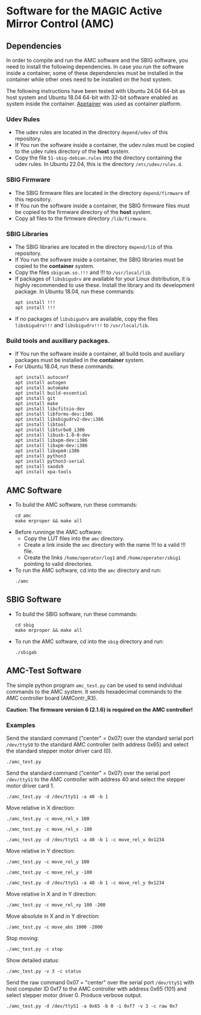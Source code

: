Software for the MAGIC Active Mirror Control (AMC)
==================================================

## Dependencies

In order to compile and run the AMC software and the SBIG software, you need to
install the following dependencies. In case you run the software inside a
container, some of these dependencies must be installed in the container while
other ones need to be installed on the host system.  

The following instructions have been tested with Ubuntu 24.04 64-bit as host
system and Ubuntu 18.04 64-bit with 32-bit software enabled as system inside
the container.
[Apptainer](https://apptainer.org/ "Apptainer is an open source container platform")
was used as container platform.


### Udev Rules

* The udev rules are located in the directory ```depend/udev``` of
  this repository.
* If You run the software inside a container, the udev rules must be copied to
  the udev rules directory of the **host** system.
* Copy the file ```51-sbig-debian.rules``` into the directory containing the
  udev rules. In Ubuntu 22.04, this is the directory ```/etc/udev/rules.d```.


### SBIG Firmware

* The SBIG firmware files are located in the directory
  ```depend/firmware``` of this repository.
* If You run the software inside a container, the SBIG firmware files must be
  copied to the firmware directory of the **host** system.
* Copy all files to the firmware directory ```/lib/firmware```. 


### SBIG Libraries

* The SBIG libraries are located in the directory
  ```depend/lib``` of this repository.
* If You run the software inside a container, the SBIG libraries must be
  copied to the **container** system.
* Copy the files ```sbigcam.so.!!!``` and !!! to ```/usr/local/lib```.
* If packages of ```libsbigudrv``` are available for your Linux distribution,
  it is highly recommended to use these. Install the library and its
  development package. In Ubuntu 18.04, run these commands:
  ```
  apt install !!!
  apt install !!!
  ```
* If no packages of ```libsbigudrv``` are available, copy the files
  ```libsbigudrv!!!``` and ```libsbigudrv!!!``` to ```/usr/local/lib```.


### Build tools and auxiliary packages.

* If You run the software inside a container, all build tools and auxiliary
  packages must be installed in the **container** system.
* For Ubuntu 18.04, run these commands:
  ```
  apt install autoconf
  apt install autogen
  apt install automake
  apt install build-essential
  apt install git
  apt install make
  apt install libcfitsio-dev
  apt install libforms-dev:i386
  apt install libsbigudrv2-dev:i386
  apt install libtool
  apt install libturbo8_i386
  apt install libusb-1.0-0-dev
  apt install libxpm-dev:i386
  apt install libxpm-dev:i386
  apt install libxpm4:i386
  apt install python3
  apt install python3-serial
  apt install saods9
  apt install xpa-tools
  ```



## AMC Software

* To build the AMC software, run these commands:
  ```
  cd amc
  make mrproper && make all
  ```
* Before runninge the AMC software:
  - Copy the LUT files into the ```amc``` directory.
  - Create a link inside the ```amc``` directory with the name !!! to a valid
    !!! file.
  - Create the links ```/home/operator/log1``` and ```/home/operator/sbig1```
    pointing to valid directories.
* To run the AMC software, cd into the ```amc``` directory and run:
  ```
  ./amc
  ```



## SBIG Software

* To build the SBIG software, run these commands:
  ```
  cd sbig
  make mrproper && make all
  ```
* To run the AMC software, cd into the ```sbig``` directory and run:
  ```
  ./sbigab
  ```



## AMC-Test Software

The simple python program ```amc_test.py``` can be used to send individual
commands to the AMC system. It sends hexadecimal commands to the AMC controller
board (AMContr_R3).  

__Caution: The firmware version 6 (2.1.6) is required on the AMC controller!__


### Examples

Send the standard command ("center" = 0x07) over the standard serial port
```/dev/ttyS0``` to the standard AMC controller (with address 0x65) and select
the standard stepper motor driver card (0).
```
./amc_test.py
```

Send the standard command ("center" = 0x07) over the serial port
```/dev/ttyS1``` to the AMC controller with address 40 and select the stepper
motor driver card 1.
```
./amc_test.py -d /dev/ttyS1 -a 40 -b 1
```

Move relative in X direction:
```
./amc_test.py -c move_rel_x 100
```
```
./amc_test.py -c move_rel_x -100
```
```
./amc_test.py -d /dev/ttyS1 -a 40 -b 1 -c move_rel_x 0x1234
```

Move relative in Y direction:
```
./amc_test.py -c move_rel_y 100
```
```
./amc_test.py -c move_rel_y -100
```
```
./amc_test.py -d /dev/ttyS1 -a 40 -b 1 -c move_rel_y 0x1234
```

Move relative in X and in Y direction:
```
./amc_test.py -c move_rel_xy 100 -200
```

Move absolute in X and in Y direction:
```
./amc_test.py -c move_abs 1000 -2000
```

Stop moving:
```
./amc_test.py -c stop
```

Show detailed status:
```
./amc_test.py -v 3 -c status
```

Send the raw command 0x07 = "center" over the serial port ```/dev/ttyS1``` with
host computer ID 0xf7 to the AMC controller with address 0x65 (101) and select
stepper motor driver 0. Produce verbose output.
```
./amc_test.py -d /dev/ttyS1 -a 0x65 -b 0 -i 0xf7 -v 3 -c raw 0x7
```

